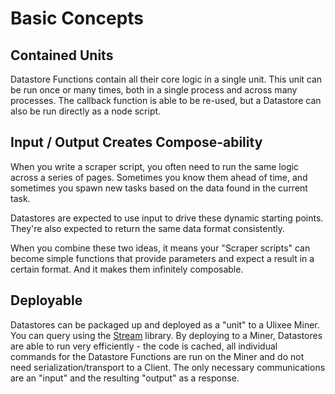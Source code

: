 # Basic Concepts

## Contained Units

Datastore Functions contain all their core logic in a single unit. This unit can be run once or many times, both in a single process and across many processes. The callback function is able to be re-used, but a Datastore can also be run directly as a node script.

## Input / Output Creates Compose-ability

When you write a scraper script, you often need to run the same logic across a series of pages. Sometimes you know them ahead of time, and sometimes you spawn new tasks based on the data found in the current task.

Datastores are expected to use input to drive these dynamic starting points. They're also expected to return the same data format consistently.

When you combine these two ideas, it means your "Scraper scripts" can become simple functions that provide parameters and expect a result in a certain format. And it makes them infinitely composable.

## Deployable

Datastores can be packaged up and deployed as a "unit" to a Ulixee Miner. You can query using the [Stream](https://ulixee.org/docs/stream) library. By deploying to a Miner, Datastores are able to run very efficiently - the code is cached, all individual commands for the Datastore Functions are run on the Miner and do not need serialization/transport to a Client. The only necessary communications are an "input" and the resulting "output" as a response.
